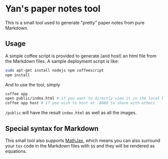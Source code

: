 # Yan's paper notes tool

This is a small tool used to generate "pretty" paper notes from pure Markdown.

## Usage

A simple coffee script is provided to generate (and host) an html file from the Markdown files. A sample deployment script is like:

```bash
sudo apt-get install nodejs npm coffeescript
npm install
```

And to use the tool, simply

```bash
coffee app
open public/index.html # if you want to directly view it in the local browser
coffee app host # if you wish to host at :8080 to share with others
```

`/public` will have the result `index.html` as well as all the images.

## Special syntax for Markdown

This small tool also supports [MathJax](http://www.mathjax.org/), which means you can also surround your `tex` code in the Markdown files with `$$` and they will be rendered as equations.
